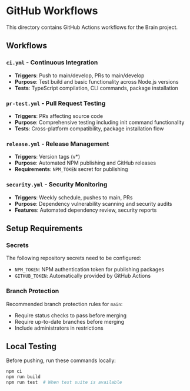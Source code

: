 # GitHub Workflows

This directory contains GitHub Actions workflows for the Brain project.

## Workflows

### `ci.yml` - Continuous Integration
- **Triggers**: Push to main/develop, PRs to main/develop
- **Purpose**: Test build and basic functionality across Node.js versions
- **Tests**: TypeScript compilation, CLI commands, package installation

### `pr-test.yml` - Pull Request Testing  
- **Triggers**: PRs affecting source code
- **Purpose**: Comprehensive testing including init command functionality
- **Tests**: Cross-platform compatibility, package installation flow

### `release.yml` - Release Management
- **Triggers**: Version tags (v*)
- **Purpose**: Automated NPM publishing and GitHub releases
- **Requirements**: `NPM_TOKEN` secret for publishing

### `security.yml` - Security Monitoring
- **Triggers**: Weekly schedule, pushes to main, PRs
- **Purpose**: Dependency vulnerability scanning and security audits
- **Features**: Automated dependency review, security reports

## Setup Requirements

### Secrets
The following repository secrets need to be configured:

- `NPM_TOKEN`: NPM authentication token for publishing packages
- `GITHUB_TOKEN`: Automatically provided by GitHub Actions

### Branch Protection
Recommended branch protection rules for `main`:
- Require status checks to pass before merging
- Require up-to-date branches before merging
- Include administrators in restrictions

## Local Testing
Before pushing, run these commands locally:
```bash
npm ci
npm run build
npm run test  # When test suite is available
```